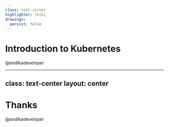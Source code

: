 ```yaml
---
class: text-center
highlighter: shiki
drawings:
  persist: false
---
```


# Introduction to Kubernetes

@andikadeveloper

---
class: text-center
layout: center
---

# Thanks
@andikadeveloper

